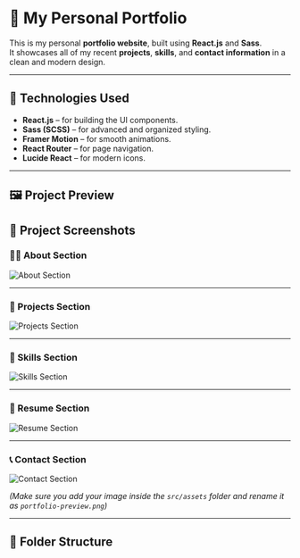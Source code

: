 # 🌟 My Personal Portfolio

This is my personal **portfolio website**, built using **React.js** and **Sass**.  
It showcases all of my recent **projects**, **skills**, and **contact information** in a clean and modern design.

---

## 🚀 Technologies Used

- **React.js** – for building the UI components.
- **Sass (SCSS)** – for advanced and organized styling.
- **Framer Motion** – for smooth animations.
- **React Router** – for page navigation.
- **Lucide React** – for modern icons.

---

## 🖼️ Project Preview

## 📸 Project Screenshots

### 🧑‍💼 About Section

![About Section](./screenshots/about.jpeg)

---

### 💼 Projects Section

![Projects Section](./screenshots/projects.jpeg)

---

### 🧠 Skills Section

![Skills Section](./screenshots/skills.jpeg)

---

### 📄 Resume Section

![Resume Section](./screenshots/resume.jpeg)

---

### 📞 Contact Section

![Contact Section](./screenshots/contact.jpeg)

_(Make sure you add your image inside the `src/assets` folder and rename it as `portfolio-preview.png`)_

---

## 📂 Folder Structure
